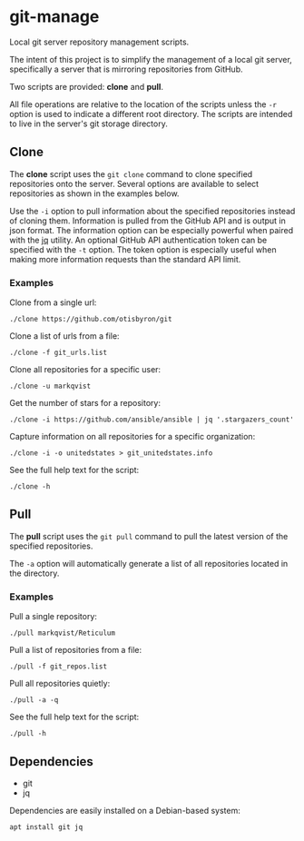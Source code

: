 # git-manage
Local git server repository management scripts.

The intent of this project is to simplify the management of a local git server, specifically a server that is mirroring repositories from GitHub.

Two scripts are provided: **clone** and **pull**. 

All file operations are relative to the location of the scripts unless the `-r` option is used to indicate a different root directory. The scripts are intended to live in the server's git storage directory.

## Clone

The **clone** script uses the `git clone` command to clone specified repositories onto the server. Several options are available to select repositories as shown in the examples below. 

Use the `-i` option to pull information about the specified repositories instead of cloning them. Information is pulled from the GitHub API and is output in json format. The information option can be especially powerful when paired with the [jq](https://github.com/stedolan/jq) utility. An optional GitHub API authentication token can be specified with the `-t` option. The token option is especially useful when making more information requests than the standard API limit.

### Examples

Clone from a single url:
```
./clone https://github.com/otisbyron/git
```

Clone a list of urls from a file:
```
./clone -f git_urls.list
```

Clone all repositories for a specific user:
```
./clone -u markqvist
```

Get the number of stars for a repository:
```
./clone -i https://github.com/ansible/ansible | jq '.stargazers_count'
```

Capture information on all repositories for a specific organization:
```
./clone -i -o unitedstates > git_unitedstates.info
```

See the full help text for the script:
```
./clone -h
```

## Pull

The **pull** script uses the `git pull` command to pull the latest version of the specified repositories.

The `-a` option will automatically generate a list of all repositories located in the directory.

### Examples

Pull a single repository:
```
./pull markqvist/Reticulum
```

Pull a list of repositories from a file:
```
./pull -f git_repos.list
```

Pull all repositories quietly:
```
./pull -a -q
```

See the full help text for the script:
```
./pull -h
```

## Dependencies

- git
- jq

Dependencies are easily installed on a Debian-based system:
```
apt install git jq
```
